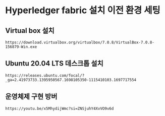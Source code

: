 # Hyperledger fabric 설치 이전 환경 세팅
## Virtual box 설치
```
https://download.virtualbox.org/virtualbox/7.0.8/VirtualBox-7.0.8-156879-Win.exe
```
## Ubuntu 20.04 LTS 데스크톱 설치
```
https://releases.ubuntu.com/focal/?_ga=2.41973733.1395950567.1698105350-1115410103.1697717554
```
## 운영체제 구현 방버
```
https://youtu.be/x5MhydijWmc?si=ZNSjuhY4XvVO9v6d
```